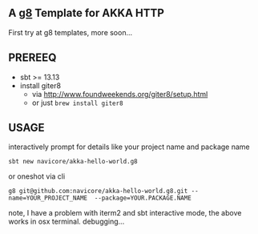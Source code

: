 A [g8] Template for AKKA HTTP
---

First try at g8 templates, more soon...

## PREREEQ

  * sbt >= 13.13
  * install giter8
    * via http://www.foundweekends.org/giter8/setup.html 
    * or just `brew install giter8`

## USAGE

interactively prompt for details like your project name and package name

```console
sbt new navicore/akka-hello-world.g8 
```

or oneshot via cli

```console
g8 git@github.com:navicore/akka-hello-world.g8.git --name=YOUR_PROJECT_NAME  --package=YOUR.PACKAGE.NAME
```

note, I have a problem with iterm2 and sbt interactive mode, the above works in osx terminal.  debugging...

[g8]: http://www.foundweekends.org/giter8/

